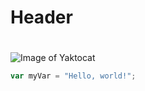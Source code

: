 # <h1> Header <h1> 
![Image of Yaktocat](https://octodex.github.com/images/yaktocat.png)
``` javascript
var myVar = "Hello, world!";
```
